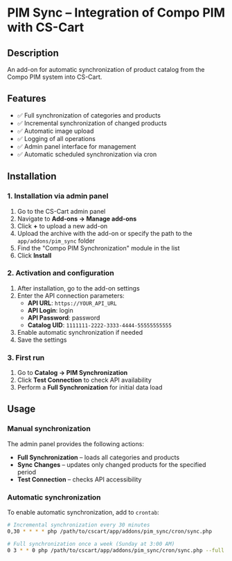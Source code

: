 # PIM Sync – Integration of Compo PIM with CS-Cart

## Description

An add-on for automatic synchronization of product catalog from the Compo PIM system into CS-Cart.

## Features

-   ✅ Full synchronization of categories and products
-   ✅ Incremental synchronization of changed products
-   ✅ Automatic image upload
-   ✅ Logging of all operations
-   ✅ Admin panel interface for management
-   ✅ Automatic scheduled synchronization via cron

## Installation

### 1. Installation via admin panel

1. Go to the CS-Cart admin panel
2. Navigate to **Add-ons → Manage add-ons**
3. Click **+** to upload a new add-on
4. Upload the archive with the add-on or specify the path to the `app/addons/pim_sync` folder
5. Find the "Compo PIM Synchronization" module in the list
6. Click **Install**

### 2. Activation and configuration

1. After installation, go to the add-on settings
2. Enter the API connection parameters:
    - **API URL**: `https://YOUR_API_URL`
    - **API Login**: login
    - **API Password**: password
    - **Catalog UID**: `1111111-2222-3333-4444-55555555555`
3. Enable automatic synchronization if needed
4. Save the settings

### 3. First run

1. Go to **Catalog → PIM Synchronization**
2. Click **Test Connection** to check API availability
3. Perform a **Full Synchronization** for initial data load

## Usage

### Manual synchronization

The admin panel provides the following actions:

-   **Full Synchronization** – loads all categories and products
-   **Sync Changes** – updates only changed products for the specified period
-   **Test Connection** – checks API accessibility

### Automatic synchronization

To enable automatic synchronization, add to `crontab`:

```bash
# Incremental synchronization every 30 minutes
0,30 * * * * php /path/to/cscart/app/addons/pim_sync/cron/sync.php

# Full synchronization once a week (Sunday at 3:00 AM)
0 3 * * 0 php /path/to/cscart/app/addons/pim_sync/cron/sync.php --full
```
